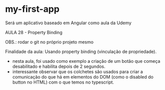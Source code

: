 # my-first-app
Será um aplicativo baseado em Angular como aula da Udemy

AULA 28 - Property Binding

OBS.: rodar o git no próprio projeto mesmo

Finalidade da aula:
Usando property binding (vinculação de propriedade).

- nesta aula, foi usado como exemplo a criação de um botão que começa desabilitado e habilita depois de 2 segundos.
- interessante observar que os colchetes são usados para criar a comunicação do que há em elementos do DOM (como o disabled do button no HTML) com o que temos no typescript.
